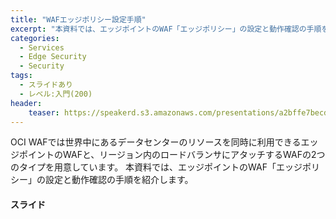 ```yaml
---
title: "WAFエッジポリシー設定手順"
excerpt: "本資料では、エッジポイントのWAF「エッジポリシー」の設定と動作確認の手順を紹介します。"
categories:
  - Services
  - Edge Security
  - Security
tags:
  - スライドあり
  - レベル:入門(200)
header:
    teaser: https://speakerd.s3.amazonaws.com/presentations/a2bffe7becd74e788bf1b6c908004286/slide_0.jpg
---
```


OCI WAFでは世界中にあるデータセンターのリソースを同時に利用できるエッジポイントのWAFと、リージョン内のロードバランサにアタッチするWAFの2つのタイプを用意しています。
本資料では、エッジポイントのWAF「エッジポリシー」の設定と動作確認の手順を紹介します。

#### スライド

<div style="max-width:768px">

<!-- Speakerdeckから Embeded リンクを取得して貼り付け (ここから) -->
<script async class="speakerdeck-embed" data-id="a2bffe7becd74e788bf1b6c908004286" data-ratio="1.77777777777778" src="//speakerdeck.com/assets/embed.js"></script>
<!-- Speakerdeckから Embeded リンクを取得して貼り付け (ここまで) -->

</div>